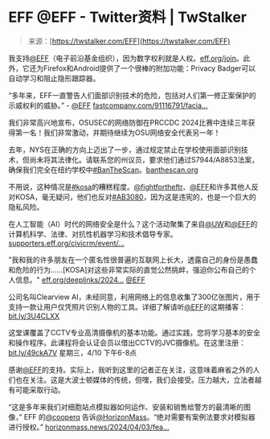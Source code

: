 <!--yml

类别：未分类

日期：2024-05-29 12:30:28

-->

# EFF @EFF - Twitter资料 | TwStalker

> 来源：[https://twstalker.com/EFF](https://twstalker.com/EFF)

我支持[@EFF](/EFF)（电子前沿基金组织），因为数字权利就是人权。[eff.org/join](https://t.co/FFbIeub00B)。此外，它还为Firefox和Android提供了一个很棒的附加功能：Privacy Badger可以自动学习和阻止隐形跟踪器。

“多年来，EFF一直警告人们面部识别技术的危险，包括对人们第一修正案保护的示威权利的威胁。” - [@EFF](/EFF) [fastcompany.com/91116791/facia…](https://t.co/hVtW8URozS)

我们非常高兴地宣布，OSUSEC的网络防御在PRCCDC 2024比赛中连续三年获得第一名！我们非常激动，并期待继续为OSU网络安全代表另一年！

去年，NYS在正确的方向上迈出了一步，通过规定禁止在学校使用面部识别技术，但尚未将其法律化。请联系您的州议员，要求他们通过S7944/A8853法案，确保我们完全在纽约学校中[#BanTheScan](/hashtag/%23BanTheScan)。[banthescan.org](https://t.co/jGxD3ASMbY)

不用说，这种情况是[#kosa](/hashtag/%23kosa)的糟糕程度。[@fightfortheftr](/fightfortheftr)、[@EFF](/EFF)和许多其他人反对KOSA，毫无疑问，他们也反对[#AB3080](/hashtag/%23AB3080)，因为这是违宪的，也是一个巨大的隐私风险。

在人工智能（AI）时代的网络安全是什么？这个活动聚集了来自[@UW](/UW)和[@EFF](/EFF)的计算机科学、法律、对抗性机器学习和技术倡导专家。[supporters.eff.org/civicrm/event/…](https://t.co/RwnZivPlmJ)

"我和我的许多朋友在一个匿名性很普遍的互联网上长大，透露自己的身份是愚蠢和危险的行为……[KOSA]对这些非常实际的直觉公然挑衅，强迫你公布自己的个人信息。" [eff.org/deeplinks/2024…](https://t.co/gJ8zqOy6yY) [@EFF](/EFF)

公司名叫Clearview AI，未经同意，利用网络上的信息收集了300亿张图片，用于支持一款让用户仅凭照片识别人物的工具。详细了解请听[@EFF](/EFF)的这期播客：[bit.ly/3U4CLXX](https://t.co/cq43gSb759)

这堂课覆盖了CCTV专业高清摄像机的基本功能。通过实践，您将学习基本的安全和操作程序。此课程将会认证会员以借出CCTV的JVC摄像机。在这里注册：[bit.ly/49ckA7V](https://t.co/Yzvz7NP2sb) 星期三，4/10 下午6-8点

感谢[@EFF](/EFF)的支持。实际上，我听到这里的记者正在关注，这意味着麻省之外的人们也在关注。这是大波士顿媒体的传统，但嘿，我们会接受。压力越大，立法者越有可能采取行动。

“这是多年来我们对细胞站点模拟器如何运作、安装和销售给警方的最清晰的图像，” EFF 的[@cooperq](/cooperq) 告诉[@HorizonMass](/HorizonMass)。“绝对需要有案例法要求对模拟器进行授权。” [horizonmass.news/2024/04/03/fea…](https://t.co/n8qYMnnxpr)

